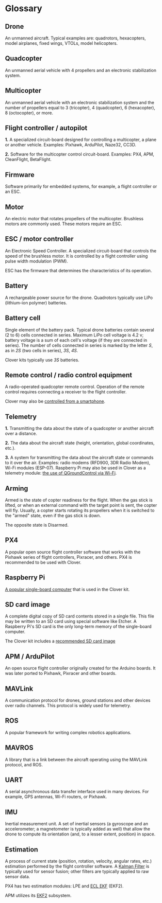 # Glossary

## Drone

An unmanned aircraft. Typical examples are: quadrotors, hexacopters, model airplanes, fixed wings, VTOLs, model helicopters.

## Quadcopter

An unmanned aerial vehicle with 4 propellers and an electronic stabilization system.

## Multicopter

An unmanned aerial vehicle with an electronic stabilization system and the number of propellers equal to 3 (tricopter), 4 (quadcopter), 6 (hexacopter), 8 (octocopter), or more.

## Flight controller / autopilot

**1\.** A specialized circuit-board designed for controlling a multicopter, a plane or another vehicle. Examples:
Pixhawk, ArduPilot, Naze32, CC3D.

**2\.** Software for the multicopter control circuit-board. Examples: PX4, APM, CleanFlight, BetaFlight.

## Firmware

Software primarily for embedded systems, for example, a flight controller or an ESC.

## Motor

An electric motor that rotates propellers of the multicopter. Brushless motors are commonly used. These motors require an ESC.

## ESC / motor controller

An Electronic Speed Controller. A specialized circuit-board that controls the speed of the brushless motor. It is controlled by a flight controller using pulse width modulation (PWM).

ESC has the firmware that determines the characteristics of its operation.

## Battery

A rechargeable power source for the drone. Quadrotors typically use LiPo (lithium-ion polymer) batteries.

## Battery cell

Single element of the battery pack. Typical drone batteries contain several (2 to 6) cells connected in series. Maximum LiPo cell voltage is 4.2 v; battery voltage is a sum of each cell's voltage (if they are connected in series). The number of cells connected in series is marked by the letter *S*, as in *2S* (two cells in series), *3S*, *4S*.

Clover kits typically use *3S* batteries.

## Remote control / radio control equipment

A radio-operated quadcopter remote control. Operation of the remote control requires connecting a receiver to the flight controller.

Clover may also be [controlled from a smartphone](rc.md).

## Telemetry

**1\.** Transmitting the data about the state of a quadcopter or another aircraft over a distance.

**2\.** The data about the aircraft state (height, orientation, global coordinates, etc.).

**3\.** A system for transmitting the data about the  aircraft state or commands to it over the air. Examples: radio modems (RFD900, 3DR Radio Modem), Wi-Fi modules (ESP-07). Raspberry Pi may also be used in Clover as a telemetry module: [the use of QGroundControl via Wi-Fi](gcs_bridge.md).

## Arming

Armed is the state of copter readiness for the flight. When the gas stick is lifted, or when an external command with the target point is sent, the copter will fly. Usually, a copter starts rotating its propellers when it is switched to the "armed" state, even if the gas stick is down.

The opposite state is Disarmed.

## PX4

A popular open source flight controller software that works with the Pixhawk series of flight controllers, Pixracer, and others. PX4 is recommended to be used with Clover.

## Raspberry Pi

[A popular single-board computer](raspberry.md) that is used in the Clover kit.

## SD card image

A complete digital copy of SD card contents stored in a single file. This file may be written to an SD card using special software like Etcher. A Raspberry Pi's SD card is the only long-term memory of the single-board computer.

The Clover kit includes a [recommended SD card image](image.md)

## APM / ArduPilot

An open source flight controller originally created for the Arduino boards. It was later ported to Pixhawk, Pixracer and other boards.

## MAVLink

A communication protocol for drones, ground stations and other devices over radio channels. This protocol is widely used for telemetry.

## ROS

A popular framework for writing complex robotics applications.

## MAVROS

A library that is a link between the aircraft operating using the MAVLink protocol, and ROS.

## UART

A serial asynchronous data transfer interface used in many devices. For example, GPS antennas, Wi-Fi routers, or Pixhawk.

## IMU

Inertial measurement unit. A set of inertial sensors (a gyroscope and an accelerometer; a magnetometer is typically added as well) that allow the drone to compute its orientation (and, to a lesser extent, position) in space.

## Estimation

A process of current state (position, rotation, velocity, angular rates, etc.) estimation performed by the flight controller software. A [Kalman Filter](https://en.wikipedia.org/wiki/Kalman_filter) is typically used for sensor fusion; other filters are typically applied to raw sensor data.

PX4 has two estimation modules: LPE and [ECL EKF](https://dev.px4.io/en/tutorials/tuning_the_ecl_ekf.html) (EKF2).

APM utilizes its [EKF2](http://ardupilot.org/dev/docs/ekf2-estimation-system.html) subsystem.
